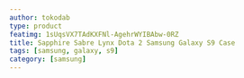 ```yaml
---
author: tokodab
type: product
featimg: 1sUqsVX7TAdKXFNl-AgehrWYIBAbw-0RZ
title: Sapphire Sabre Lynx Dota 2 Samsung Galaxy S9 Case
tags: [samsung, galaxy, s9]
category: [samsung]
---
```


